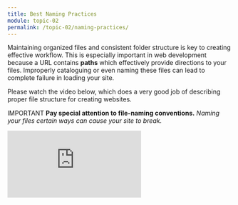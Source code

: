 ```yaml
---
title: Best Naming Practices
module: topic-02
permalink: /topic-02/naming-practices/
---
```


<div class="divider-heading"></div>

Maintaining organized files and consistent folder structure is key to creating effective workflow. This is especially important in web development because a URL contains **paths** which effectively provide directions to your files. Improperly cataloguing or even naming these files can lead to complete failure in loading your site.

Please watch the video below, which does a very good job of describing proper file structure for creating websites.

<span class="label label-danger">IMPORTANT</span> **Pay special attention to file-naming conventions.** _Naming your files certain ways can cause your site to break._

<div class="embed-responsive embed-responsive-16by9"><iframe class="embed-responsive-item" src="https://www.youtube.com/embed/RniGO9Ek6yY" frameborder="0" allowfullscreen></iframe></div>
